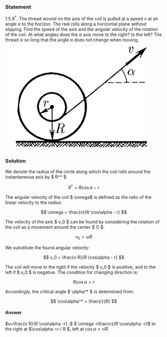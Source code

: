 ###  Statement

$1.5.9^*.$ The thread wound on the axis of the coil is pulled at a speed $v$ at an angle $\alpha$ to the horizon. The reel rolls along a horizontal plane without slipping. Find the speed of the axis and the angular velocity of the rotation of the coil. At what angles does the $\alpha$ axis move to the right? to the left? The thread is so long that the angle $\alpha$ does not change when moving.

![ For problem $1.5.9^*$ |461x330, 31%](../../img/1.5.9/statement.png)

### Solution

We denote the radius of the circle along which the coil rolls around the instantaneous axis by $ R^* $:

$$
R^* = R \cos\alpha - r
$$

The angular velocity of the coil $ \omega$ is defined as the ratio of the linear velocity to the radius:

$$
\omega = \frac{v}{R \cos\alpha - r}
$$

The velocity of the axis $ v_0 $ can be found by considering the rotation of the coil as a movement around the center $ O $:

$$
v_0 = \omega R
$$

We substitute the found angular velocity:

$$
v_0 = \frac{v R}{R \cos\alpha - r}
$$

The coil will move to the right if the velocity $ v_0 $ is positive, and to the left if $ v_0 $ is negative. The condition for changing direction is:

$$
R \cos\alpha = r
$$

Accordingly, the critical angle $ \alpha^* $ is determined from:

$$
\cos\alpha^* = \frac{r}{R}
$$

#### Answer

$u=\frac{v R}{R \cos\alpha -r} ;$ $ \omega =\frac{v}{R \cos\alpha -r}$ to the right at $\cos\alpha >r / R $, left at $\cos\alpha < r/R$